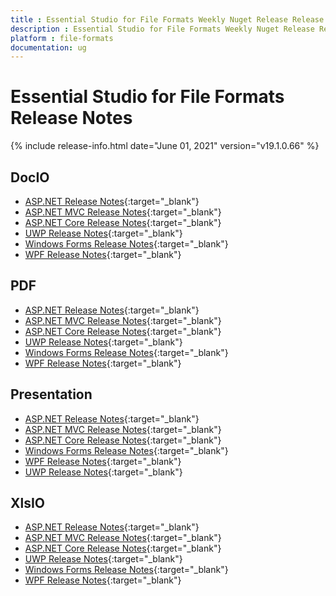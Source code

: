 ```yaml
---
title : Essential Studio for File Formats Weekly Nuget Release Release Notes  
description : Essential Studio for File Formats Weekly Nuget Release Release Notes  
platform : file-formats
documentation: ug
---
```


# Essential Studio for File Formats  Release Notes  

{% include release-info.html date="June 01, 2021" version="v19.1.0.66" %} 

## DocIO

* [ASP.NET Release Notes](/aspnet/release-notes/v19.1.0.66#docio){:target="_blank"}
* [ASP.NET MVC Release Notes](/aspnetmvc/release-notes/v19.1.0.66#docio){:target="_blank"}
* [ASP.NET Core Release Notes](/aspnet-core/release-notes/v19.1.0.66#docio){:target="_blank"}
* [UWP Release Notes](/uwp/release-notes/v19.1.0.66#docio){:target="_blank"}
* [Windows Forms Release Notes](/windowsforms/release-notes/v19.1.0.66#docio){:target="_blank"}
* [WPF Release Notes](/wpf/release-notes/v19.1.0.66#docio){:target="_blank"}


## PDF

* [ASP.NET Release Notes](/aspnet/release-notes/v19.1.0.66#pdf){:target="_blank"}
* [ASP.NET MVC Release Notes](/aspnetmvc/release-notes/v19.1.0.66#pdf){:target="_blank"}
* [ASP.NET Core Release Notes](/aspnet-core/release-notes/v19.1.0.66#pdf){:target="_blank"}
* [UWP Release Notes](/uwp/release-notes/v19.1.0.66#pdf){:target="_blank"}
* [Windows Forms Release Notes](/windowsforms/release-notes/v19.1.0.66#pdf){:target="_blank"}
* [WPF Release Notes](/wpf/release-notes/v19.1.0.66#pdf){:target="_blank"}


## Presentation

* [ASP.NET Release Notes](/aspnet/release-notes/v19.1.0.66#presentation){:target="_blank"}
* [ASP.NET MVC Release Notes](/aspnetmvc/release-notes/v19.1.0.66#presentation){:target="_blank"}
* [ASP.NET Core Release Notes](/aspnet-core/release-notes/v19.1.0.66#presentation){:target="_blank"}
* [Windows Forms Release Notes](/windowsforms/release-notes/v19.1.0.66#presentation){:target="_blank"}
* [WPF Release Notes](/wpf/release-notes/v19.1.0.66#presentation){:target="_blank"}
* [UWP Release Notes](/uwp/release-notes/v19.1.0.66#presentation){:target="_blank"}


## XlsIO

* [ASP.NET Release Notes](/aspnet/release-notes/v19.1.0.66#xlsio){:target="_blank"}
* [ASP.NET MVC Release Notes](/aspnetmvc/release-notes/v19.1.0.66#xlsio){:target="_blank"}
* [ASP.NET Core Release Notes](/aspnet-core/release-notes/v19.1.0.66#xlsio){:target="_blank"}
* [UWP Release Notes](/uwp/release-notes/v19.1.0.66#xlsio){:target="_blank"}
* [Windows Forms Release Notes](/windowsforms/release-notes/v19.1.0.66#xlsio){:target="_blank"}
* [WPF Release Notes](/wpf/release-notes/v19.1.0.66#xlsio){:target="_blank"}